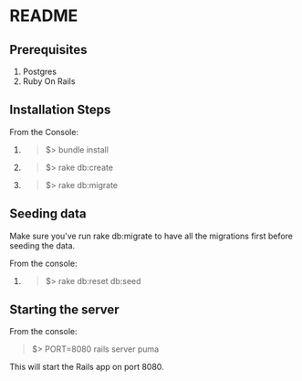 # README

## Prerequisites

1. Postgres
2. Ruby On Rails

## Installation Steps

From the Console:

1. > $> bundle install
2. > $> rake db:create
3. > $> rake db:migrate

## Seeding data
Make sure you've run rake db:migrate to have all the migrations first before seeding the data.

From the console:

1. > $> rake db:reset db:seed

## Starting the server

From the console:

> $> PORT=8080 rails server puma

This will start the Rails app on port 8080.
